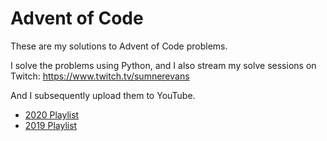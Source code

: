 # Advent of Code

These are my solutions to Advent of Code problems.

I solve the problems using Python, and I also stream my solve sessions on
Twitch: https://www.twitch.tv/sumnerevans

And I subsequently upload them to YouTube.

* [2020 Playlist](https://www.youtube.com/playlist?list=PLpnr_TeIrBtB56VmuG8PIn5TU3wxkDtHE)
* [2019 Playlist](https://www.youtube.com/playlist?list=PLpnr_TeIrBtB97QK1Bx97mu5CPZVvXHPb)
